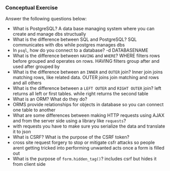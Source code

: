 ### Conceptual Exercise

Answer the following questions below:

- What is PostgreSQL?
A data base managing system where you can create and manage dbs structually 
- What is the difference between SQL and PostgreSQL?
SQL communicates with dbs while postgres manages dbs
- In `psql`, how do you connect to a database?
-d DATABASENAME
- What is the difference between `HAVING` and `WHERE`?
WHERE filters rows before grouped and operates on rows. HAVING filters group after and used after grouped by 
- What is the difference between an `INNER` and `OUTER` join?
Inner join joins matching rows, like related data. OUTER joins join matching and rows and all others
- What is the difference between a `LEFT OUTER` and `RIGHT OUTER` join?
left returns all left or first tables. while right returns the second table 
- What is an ORM? What do they do?
- ORMS provide relationships for objects in database so you can connect one table to another
- What are some differences between making HTTP requests using AJAX 
  and from the server side using a library like `requests`?
- with requests you have to make sure you serialize the data and translate it to json 
- What is CSRF? What is the purpose of the CSRF token?
- cross site request forgery
to stop or mitigate csfr attacks so people arent getting tricked into performing unwanted acts once a form is filled out
- What is the purpose of `form.hidden_tag()`?
includes csrf but hides it from client side